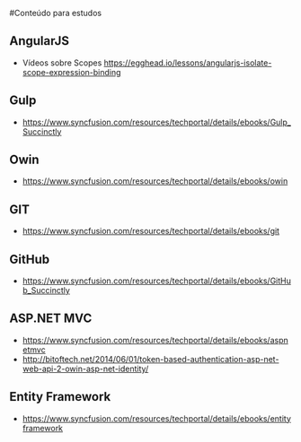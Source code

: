#Conteúdo para estudos

## AngularJS
* Vídeos sobre Scopes https://egghead.io/lessons/angularjs-isolate-scope-expression-binding

## Gulp 

* https://www.syncfusion.com/resources/techportal/details/ebooks/Gulp_Succinctly

## Owin 

* https://www.syncfusion.com/resources/techportal/details/ebooks/owin

## GIT

* https://www.syncfusion.com/resources/techportal/details/ebooks/git

## GitHub 

* https://www.syncfusion.com/resources/techportal/details/ebooks/GitHub_Succinctly


## ASP.NET MVC 

* https://www.syncfusion.com/resources/techportal/details/ebooks/aspnetmvc
* http://bitoftech.net/2014/06/01/token-based-authentication-asp-net-web-api-2-owin-asp-net-identity/

## Entity Framework

* https://www.syncfusion.com/resources/techportal/details/ebooks/entityframework
